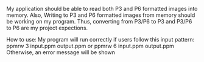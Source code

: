 My application should be able to read both P3 and P6 formatted images into memory.
Also, Writing to P3 and P6 formatted images from memory should be working on my program.
Thus, converting from P3/P6 to P3 and P3/P6 to P6 are my project expections.

How to use:
My program will run correctly if users follow this input pattern:
ppmrw 3 input.ppm output.ppm  or
ppmrw 6 input.ppm output.ppm
Otherwise, an error message will be shown
